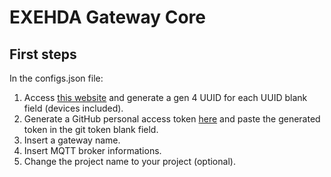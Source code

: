 # EXEHDA Gateway Core

## First steps

In the configs.json file:

1. Access [this website](https://www.uuidgenerator.net/) and generate a gen 4 UUID for each UUID blank field (devices included).
2. Generate a GitHub personal access token [here](https://github.com/settings/tokens/new?description=EXEHDA-Gateway&scopes=repo) and paste the generated token in the git token blank field.
3. Insert a gateway name.
4. Insert MQTT broker informations.
5. Change the project name to your project (optional).
